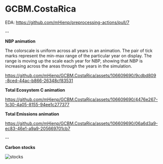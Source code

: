 # GCBM.CostaRica

EDA: https://github.com/mHienp/preprocessing-actions/pull/7

--

**NBP animation** 

The colorscale is uniform across all years in an animation. The pair of tick marks represent the min-max range of the particular year on display. The range is moving up the scale each year for NBP, showing that NBP is increasing across the areas through the years in the simulation.

https://github.com/mHienp/GCBM.CostaRica/assets/106609690/9cdbd809-8ced-44ac-b866-26348cf83531

**Total Ecosystem C animation**

https://github.com/mHienp/GCBM.CostaRica/assets/106609690/4476e267-1c30-4a05-8155-94ee1c277377

**Total Emissions animation**

https://github.com/mHienp/GCBM.CostaRica/assets/106609690/06a6d3a9-ec83-46e1-a9a9-205669701cb7

--

**Carbon stocks** 

![stocks](https://github.com/mHienp/GCBM.CostaRica/assets/106609690/46ba0c5e-a256-493a-9289-449f78d03114)
